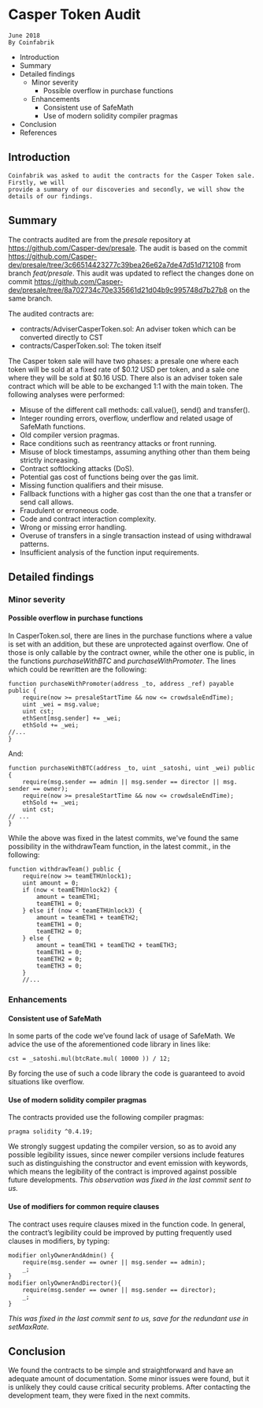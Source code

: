 # Casper Token Audit

```
June 2018
By Coinfabrik
```

- Introduction
- Summary
- Detailed findings
   - Minor severity
      - Possible overflow in purchase functions
   - Enhancements
      - Consistent use of SafeMath
      - Use of modern solidity compiler pragmas
- Conclusion
- References


## Introduction

```
Coinfabrik was asked to audit the contracts for the Casper Token sale. ​Firstly, we will
provide a summary of our discoveries and secondly, we will show​ the details of our findings.
```
## Summary

The contracts audited are from the _presale_ repository at https://github.com/Casper-dev/presale. The audit is based on the commit https://github.com/Casper-dev/presale/tree/3c66514423277c39bea26e62a7de47d51d712108 from branch _feat/presale_. This audit was updated to reflect the changes done on commit https://github.com/Casper-dev/presale/tree/8a702734c70e335661d21d04b9c995748d7b27b8 on the same branch.

The audited contracts are:
- contracts/AdviserCasperToken.sol: An adviser token which can be converted directly to CST
- contracts/CasperToken.sol: The token itself

The Casper token sale will have two phases: a presale one where each token will be sold at
a fixed rate of $0.12 USD per token, and a sale one where they will be sold at $0.16 USD.
There also is an adviser token sale contract which will be able to be exchanged 1:1 with the
main token.
The following analyses were performed:
- Misuse of the different call methods: call.value(), send() and transfer().
- Integer rounding errors, overflow, underflow and related usage of SafeMath
functions.
- Old compiler version pragmas.
- Race conditions such as reentrancy attacks or front running.
- Misuse of block timestamps, assuming anything other than them being strictly
increasing.
- Contract softlocking attacks (DoS).
- Potential gas cost of functions being over the gas limit.
- Missing function qualifiers and their misuse.
- Fallback functions with a higher gas cost than the one that a transfer or send call
allows.
- Fraudulent or erroneous code.
- Code and contract interaction complexity.
- Wrong or missing error handling.
- Overuse of transfers in a single transaction instead of using withdrawal patterns.
- Insufficient analysis of the function input requirements.


## Detailed findings

### Minor severity

#### Possible overflow in purchase functions

In CasperToken.sol, there are lines in the purchase functions where a value is set with an
addition, but these are unprotected against overflow. One of those is only callable by the
 contract owner, while the other one is public, in the functions _purchaseWithBTC_ and
 _purchaseWithPromoter_. The lines which could be rewritten are the following:
```solidity
function purchaseWithPromoter(address _to, address _ref) payable public {
    require(now >= presaleStartTime && now <= crowdsaleEndTime);
    uint _wei = msg.value;
    uint cst;
    ethSent[msg.sender] += _wei;
    ethSold += _wei;
//...
}
```
And:
```solidity
​function​ purchaseWithBTC​(​address _to​,​ ​uint​ _satoshi​,​ ​uint​ _wei​)​ ​public​ {
    require​(​msg​.​sender ​==​ admin ​||​ msg​.​sender ​==​ director ​||​ msg​.​sender ​==​ owner​);
    require​(​now ​>=​ presaleStartTime ​&&​ now ​<=​ crowdsaleEndTime​);
    ethSold += _wei;
    uint​ cst;
// ...
}
```
While the above was fixed in the latest commits, we've found the same possibility in the
withdrawTeam function, in the latest commit., in the following:
```solidity
function​ withdrawTeam​()​ ​public​ {
    require​(​now ​>=​ teamETHUnlock1​);
    uint​ amount ​=​ ​0;
    if​ ​(​now ​<​ teamETHUnlock2​)​ {
        amount = teamETH1;
        teamETH1 ​=​ ​0;
    }​ ​else​ ​if​ ​(​now ​<​ teamETHUnlock3​)​ {
        amount = teamETH1​ + teamETH2;
        teamETH1 ​=​ ​0;
        teamETH2 ​=​ ​0;
    }​ ​else​ {
        amount = teamETH1​ + teamETH2 + teamETH3;
        teamETH1 ​=​ ​0;
        teamETH2 ​=​ ​0;
        teamETH3 ​=​ ​0;
    }
    //...
```

### Enhancements

#### Consistent use of SafeMath

In some parts of the code we’ve found lack of usage of SafeMath. We advice the use of the
aforementioned code library in lines like:
```solidity
cst ​=​ _satoshi​.​mul​(​btcRate​.​mul​(​ 10000 ​))​ ​/​ ​12;
```

By forcing the use of such a code library the code is guaranteed to avoid situations like
overflow.

#### Use of modern solidity compiler pragmas

The contracts provided use the following compiler pragmas:
```solidity
pragma solidity ​^​0.4​.​19;
```

We strongly suggest updating the compiler version, so as to avoid any possible legibility
issues, since newer compiler versions include features such as distinguishing the
constructor and event emission with keywords, which means the legibility of the contract is
improved against possible future developments.
_This observation was fixed in the last commit sent to us._

#### Use of modifiers for common require clauses

The contract uses require clauses mixed in the function code. In general, the contract’s
legibility could be improved by putting frequently used clauses in modifiers, by typing:
```solidity
modifier onlyOwnerAndAdmin​()​ {
    ​require​(​msg​.​sender ​==​ owner ​||​ msg​.​sender ​==​ admin​);
    _;
}
modifier onlyOwnerAndDirector​(){
    ​require​(​msg​.​sender ​==​ owner ​||​ msg​.​sender ​==​ director​);
    _;
}
```

_This was fixed in the last commit sent to us, save for the redundant use in setMaxRate._

## Conclusion

We found the contracts to be simple and straightforward and have an adequate amount of
documentation. Some minor issues were found, but it is unlikely they could cause critical
security problems. After contacting the development team, they were fixed in the next
commits.


